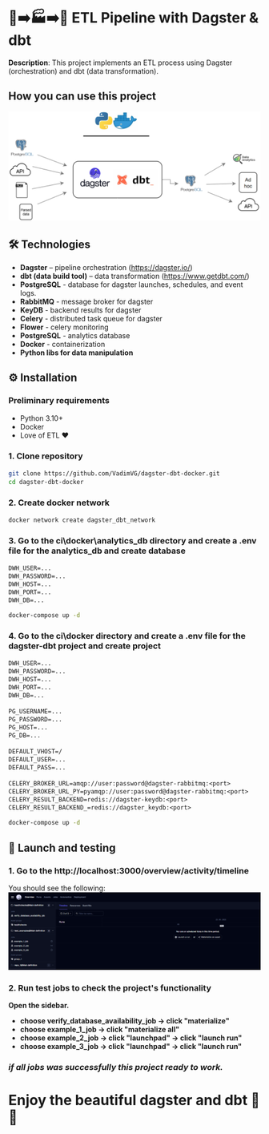 # 🧩➡️🏭➡️🚛 ETL Pipeline with Dagster & dbt

**Description**: This project implements an ETL process using Dagster (orchestration) and dbt (data transformation).

## How you can use this project
![schema.png](readme_images\diagram.png)

## 🛠️ Technologies
- **Dagster** – pipeline orchestration (https://dagster.io/)
- **dbt (data build tool)** – data transformation (https://www.getdbt.com/)
- **PostgreSQL** - database for dagster launches, schedules, and event logs.
- **RabbitMQ** - message broker for dagster
- **KeyDB** - backend results for dagster
- **Celery** - distributed task queue for dagster
- **Flower** - celery monitoring
- **PostgreSQL** - analytics database
- **Docker** - containerization
- **Python libs for data manipulation**

## ⚙️ Installation

### Preliminary requirements
- Python 3.10+
- Docker
- Love of ETL ❤️

### 1. Clone repository
```bash
git clone https://github.com/VadimVG/dagster-dbt-docker.git
cd dagster-dbt-docker
```

### 2. Create docker network
```bash
docker network create dagster_dbt_network
```


### 3. Go to the ci\docker\analytics_db directory and create a .env file for the analytics_db and create database
```
DWH_USER=...
DWH_PASSWORD=...
DWH_HOST=...
DWH_PORT=...
DWH_DB=...
```

```bash
docker-compose up -d
```
### 4. Go to the ci\docker directory and create a .env file for the dagster-dbt project and create project
```
DWH_USER=...
DWH_PASSWORD=...
DWH_HOST=...
DWH_PORT=...
DWH_DB=...

PG_USERNAME=...
PG_PASSWORD=...
PG_HOST=...
PG_DB=...

DEFAULT_VHOST=/
DEFAULT_USER=...
DEFAULT_PASS=...   

CELERY_BROKER_URL=amqp://user:password@dagster-rabbitmq:<port>
CELERY_BROKER_URL_PY=pyamqp://user:password@dagster-rabbitmq:<port>
CELERY_RESULT_BACKEND=redis://dagster-keydb:<port>
CELERY_RESULT_BACKEND_=redis://dagster_keydb:<port>
```

```bash
docker-compose up -d
```


## 🚀 Launch and testing

### 1. Go to the http://localhost:3000/overview/activity/timeline
You should see the following:
![start_page.png](readme_images\start_page.png)


### 2. Run test jobs to check the project's functionality
**Open the sidebar.**
- **choose verify_database_availability_job -> click "materialize"**
- **choose example_1_job -> click "materialize all"**
- **choose example_2_job -> click "launchpad" -> click "launch run"**
- **choose example_3_job -> click "launchpad" -> click "launch run"**

### ***if all jobs was successfully this project ready to work.***


# **Enjoy the beautiful dagster and dbt 🎉✨**







